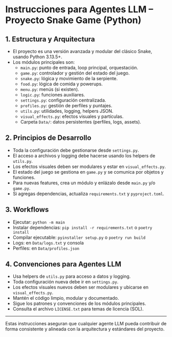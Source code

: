 # Instrucciones para Agentes LLM – Proyecto Snake Game (Python)

## 1. Estructura y Arquitectura

- El proyecto es una versión avanzada y modular del clásico Snake, usando Python 3.13.5+.
- Los módulos principales son:
  - `main.py`: punto de entrada, loop principal, orquestación.
  - `game.py`: controlador y gestión del estado del juego.
  - `snake.py`: lógica y movimiento de la serpiente.
  - `food.py`: lógica de comida y powerups.
  - `menu.py`: menús (si existen).
  - `logic.py`: funciones auxiliares.
  - `settings.py`: configuración centralizada.
  - `profiles.py`: gestión de perfiles y puntajes.
  - `utils.py`: utilidades, logging, helpers JSON.
  - `visual_effects.py`: efectos visuales y partículas.
  - Carpeta `Data/`: datos persistentes (perfiles, logs, assets).

## 2. Principios de Desarrollo

- Toda la configuración debe gestionarse desde `settings.py`.
- El acceso a archivos y logging debe hacerse usando los helpers de `utils.py`.
- Los efectos visuales deben ser modulares y estar en `visual_effects.py`.
- El estado del juego se gestiona en `game.py` y se comunica por objetos y funciones.
- Para nuevas features, crea un módulo y enlázalo desde `main.py` y/o `game.py`.
- Si agregas dependencias, actualiza `requirements.txt` y `pyproject.toml`.

## 3. Workflows

- Ejecutar: `python -m main`
- Instalar dependencias: `pip install -r requirements.txt` o `poetry install`
- Compilar ejecutable: `pyinstaller setup.py` o `poetry run build`
- Logs: en `Data/logs.txt` y consola
- Perfiles: en `Data/profiles.json`

## 4. Convenciones para Agentes LLM

- Usa helpers de `utils.py` para acceso a datos y logging.
- Toda configuración nueva debe ir en `settings.py`.
- Los efectos visuales nuevos deben ser modulares y ubicarse en `visual_effects.py`.
- Mantén el código limpio, modular y documentado.
- Sigue los patrones y convenciones de los módulos principales.
- Consulta el archivo `LICENSE.txt` para temas de licencia (SOL).

---

Estas instrucciones aseguran que cualquier agente LLM pueda contribuir de forma consistente y alineada con la arquitectura y estándares del proyecto.
